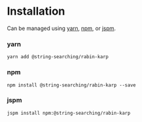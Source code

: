 # Installation

Can be managed using
[yarn](https://yarnpkg.com/en/docs),
[npm](https://docs.npmjs.com),
or [jspm](https://jspm.org/docs).


### yarn
```terminal
yarn add @string-searching/rabin-karp
```

### npm
```terminal
npm install @string-searching/rabin-karp --save
```

### jspm
```terminal
jspm install npm:@string-searching/rabin-karp
```

